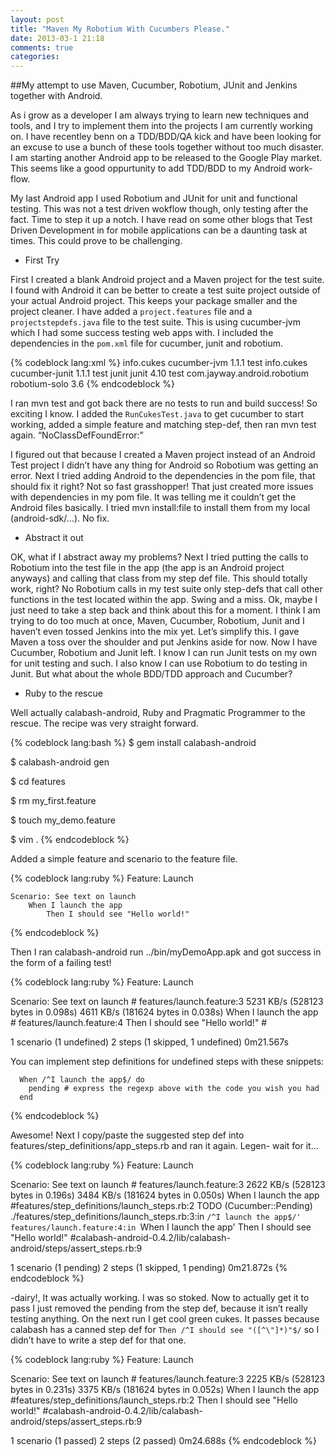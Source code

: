 ```yaml
---
layout: post
title: "Maven My Robotium With Cucumbers Please."
date: 2013-03-1 21:18
comments: true
categories:
---
```

##My attempt to use Maven, Cucumber, Robotium, JUnit and Jenkins together with Android.

As i grow as a developer I am always trying to learn new techniques and
tools, and I try to implement them into the projects I am currently
working on. I have recentley benn on a TDD/BDD/QA kick and have been
looking for an excuse to use a bunch of these tools together without too
much disaster. I am starting another Android app to be released to the
Google Play market. This seems like a good oppurtunity to add TDD/BDD to
my Android work-flow.<!-- more -->

My last Android app I used Robotium and JUnit for
unit and functional testing. This was not a test driven wokflow though,
only testing after the fact. Time to step it up a notch. I have read on
some other blogs that Test Driven Development in for mobile applications
can be a daunting task at times. This could prove to be challenging.

+    First Try

First I created a blank Android project and a Maven project for the
test suite. I found with Android it can be better to create a test suite
project outside of your actual Android project. This keeps your package
smaller and the project cleaner. I have added a `project.features` file
and a `projectstepdefs.java` file to the test suite. This is using
cucumber-jvm which I had some success testing web apps with. I included
the dependencies in the `pom.xml` file for cucumber, junit and robotium.

{% codeblock lang:xml %}
     <dependencies>
       <dependency>
         <groupId>info.cukes</groupId>
         <artifactId>cucumber-jvm</artifactId>
         <version>1.1.1</version>
         <scope>test</scope>
       </dependency>
       <dependency>
         <groupId>info.cukes</groupId>
         <artifactId>cucumber-junit</artifactId>
         <version>1.1.1</version>
         <scope>test</scope>
       </dependency>
       <dependency>
         <groupId>junit</groupId>
         <artifactId>junit</artifactId>
         <version>4.10</version>
         <scope>test</scope>
       </dependency>
       <dependency>
         <groupId>com.jayway.android.robotium</groupId>
         <artifactId>robotium-solo</artifactId>
         <version>3.6</version>
       </dependency>
     </dependencies>
{% endcodeblock %}

I ran mvn test and got back there are no tests to run and build success!
So exciting I know. I added the `RunCukesTest.java` to get cucumber to
start working, added a simple feature and matching step-def, then ran
mvn test again. “NoClassDefFoundError:”

I figured out that because I created a Maven project instead of an
Android Test project I didn’t have any thing for Android so Robotium was
getting an error. Next I tried adding Android to the dependencies in the
pom file, that should fix it right? Not so fast grasshopper! That just
created more issues with dependencies in my pom file. It was telling me
it couldn’t get the Android files basically. I tried mvn install:file to
install them from my local (android-sdk/…). No fix.

+   Abstract it out

OK, what if I abstract away my problems? Next I tried putting the calls
to Robotium into the test file in the app (the app is an Android project
anyways) and calling that class from my step def file. This should
totally work, right? No Robotium calls in my test suite only step-defs
that call other functions in the test located within the app. Swing and
a miss. Ok, maybe I just need to take a step back and think about this
for a moment. I think I am trying to do too much at once, Maven,
Cucumber, Robotium, Junit and I haven’t even tossed Jenkins into the mix
yet. Let’s simplify this. I gave Maven a toss over the shoulder and put
Jenkins aside for now. Now I have Cucumber, Robotium and Junit left. I
know I can run Junit tests on my own for unit testing and such. I also
know I can use Robotium to do testing in Junit. But what about the whole
BDD/TDD approach and Cucumber?

+    Ruby to the rescue

Well actually calabash-android, Ruby and Pragmatic Programmer to the
rescue. The recipe was very straight forward.

{% codeblock lang:bash %}
$ gem install calabash-android

$ calabash-android gen

$ cd features

$ rm my_first.feature

$ touch my_demo.feature

$ vim .
{% endcodeblock %}

Added a simple feature and scenario to the feature file.

{% codeblock lang:ruby %}
  Feature: Launch

    Scenario: See text on launch
        When I launch the app
            Then I should see "Hello world!"
{% endcodeblock %}

Then I ran calabash-android run ../bin/myDemoApp.apk and got success in
the form of a failing test!

{% codeblock lang:ruby %}
Feature: Launch

  Scenario: See text on launch       # features/launch.feature:3
5231 KB/s (528123 bytes in 0.098s)
4611 KB/s (181624 bytes in 0.038s)
      When I launch the app            # features/launch.feature:4
          Then I should see "Hello world!" #

1 scenario (1 undefined)
2 steps (1 skipped, 1 undefined)
0m21.567s

You can implement step definitions for undefined steps with these snippets:

      When /^I launch the app$/ do
        pending # express the regexp above with the code you wish you had
      end
{% endcodeblock %}

Awesome! Next I copy/paste the suggested step def into
features/step_definitions/app_steps.rb and ran it again. Legen- wait for
it…

{% codeblock lang:ruby %}
Feature: Launch

  Scenario: See text on launch       # features/launch.feature:3
  2622 KB/s (528123 bytes in 0.196s)
  3484 KB/s (181624 bytes in 0.050s)
      When I launch the app   #features/step_definitions/launch_steps.rb:2
            TODO (Cucumber::Pending)
            ./features/step_definitions/launch_steps.rb:3:in `/^I launch the app$/'
            features/launch.feature:4:in `When I launch the app'
      Then I should see "Hello world!" #calabash-android-0.4.2/lib/calabash-android/steps/assert_steps.rb:9

1 scenario (1 pending)
2 steps (1 skipped, 1 pending)
0m21.872s
{% endcodeblock %}

-dairy!, It was actually working. I was so stoked. Now to actually get
it to pass I just removed the pending from the step def, because it
isn’t really testing anything. On the next run I get cool green cukes.
It passes because calabash has a canned step def for `Then /^I should see
"([^\"]*)"$/` so I didn’t have to write a step def for that one.

{% codeblock lang:ruby %}
Feature: Launch

  Scenario: See text on launch       # features/launch.feature:3
  2225 KB/s (528123 bytes in 0.231s)
  3375 KB/s (181624 bytes in 0.052s)
      When I launch the app            #features/step_definitions/launch_steps.rb:2
      Then I should see "Hello world!" #calabash-android-0.4.2/lib/calabash-android/steps/assert_steps.rb:9

1 scenario (1 passed)
2 steps (2 passed)
0m24.688s
{% endcodeblock %}
